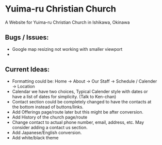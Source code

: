 # Yuima-ru Christian Church
A Website for Yuima-ru Christian Church in Ishikawa, Okinawa

## Bugs / Issues:
- Google map resizing not working with smaller viewport
- 
  
## Current Ideas:
- Formatting could be: Home -> About -> Our Staff -> Schedule / Calender -> Location
- Calendar we have two choices, Typical Calender style with dates or have a list of dates for simplicity. (Talk to Ken-chan)
- Contact section could be completely changed to have the contacts at the bottom instead of buttons/links.
- Add Offerings page/route later but this might be after conversion.
- Add History of the church page/route  
- Change contact to actual phone number, email, address, etc. May consider adding a contact us section.
- Add Japanese/English conversion.
- Add white/black theme
